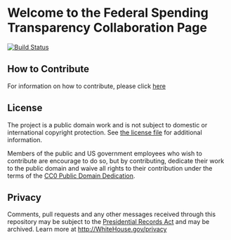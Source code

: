 # Welcome to the Federal Spending Transparency Collaboration Page


[![Build Status](https://travis-ci.org/project-open-data/project-open-data.github.io.png?branch=master)](https://travis-ci.org/project-open-data/project-open-data.github.io)

## How to Contribute

For information on how to contribute, please click [here](https://fiscal.github.io/federalfinancialmanagement/get-involved)

## License

The project is a public domain work and is not subject to domestic or international copyright protection. See [the license file](LICENSE) for additional information.

Members of the public and US government employees who wish to contribute are encourage to do so, but by contributing, dedicate their work to the public domain and waive all rights to their contribution under the terms of the [CC0 Public Domain Dedication](http://creativecommons.org/publicdomain/zero/1.0/).

## Privacy

Comments, pull requests and any other messages received through this repository may be subject to the [Presidential Records Act](http://www.archives.gov/about/laws/presidential-records.html) and may be archived. Learn more at http://WhiteHouse.gov/privacy
